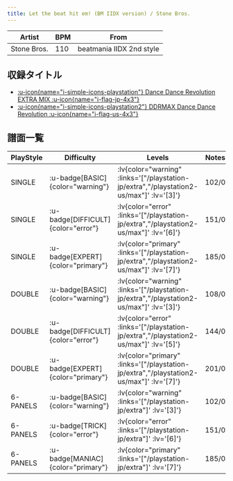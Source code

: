 ```yaml
---
title: Let the beat hit em! (BM IIDX version) / Stone Bros.
---
```


|Artist|BPM|From|
|------|---|----|
|Stone Bros.|110|beatmania IIDX 2nd style|

## 収録タイトル

- [ :u-icon{name="i-simple-icons-playstation"} Dance Dance Revolution EXTRA MIX :u-icon{name="i-flag-jp-4x3"} ](/playstation-jp/extra)
- [ :u-icon{name="i-simple-icons-playstation2"} DDRMAX Dance Dance Revolution :u-icon{name="i-flag-us-4x3"} ](/playstation2-us/max)

## 譜面一覧

|PlayStyle|Difficulty|Levels|Notes|Movie|
|---------|----------|------|-----|-----|
|SINGLE| :u-badge[BASIC]{color="warning"} | :lv{color="warning" :links='["/playstation-jp/extra","/playstation2-us/max"]' :lv='[3]'} |102/0||
|SINGLE| :u-badge[DIFFICULT]{color="error"} | :lv{color="error" :links='["/playstation-jp/extra","/playstation2-us/max"]' :lv='[6]'} |151/0||
|SINGLE| :u-badge[EXPERT]{color="primary"} | :lv{color="primary" :links='["/playstation-jp/extra","/playstation2-us/max"]' :lv='[7]'} |185/0||
|DOUBLE| :u-badge[BASIC]{color="warning"} | :lv{color="warning" :links='["/playstation-jp/extra","/playstation2-us/max"]' :lv='[3]'} |108/0||
|DOUBLE| :u-badge[DIFFICULT]{color="error"} | :lv{color="error" :links='["/playstation-jp/extra","/playstation2-us/max"]' :lv='[5]'} |144/0||
|DOUBLE| :u-badge[EXPERT]{color="primary"} | :lv{color="primary" :links='["/playstation-jp/extra","/playstation2-us/max"]' :lv='[7]'} |201/0||
|6-PANELS| :u-badge[BASIC]{color="warning"} | :lv{color="warning" :links='["/playstation-jp/extra"]' :lv='[3]'} |102/0||
|6-PANELS| :u-badge[TRICK]{color="error"} | :lv{color="error" :links='["/playstation-jp/extra"]' :lv='[6]'} |151/0||
|6-PANELS| :u-badge[MANIAC]{color="primary"} | :lv{color="primary" :links='["/playstation-jp/extra"]' :lv='[7]'} |185/0||
